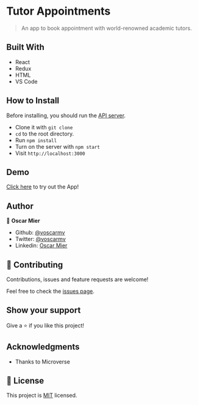 # Tutor Appointments

> An app to book appointment with world-renowned academic tutors.

## Built With

- React
- Redux
- HTML
- VS Code

## How to Install

Before installing, you should run the [API server](https://github.com/voscarmv/tutor_api).

- Clone it with `git clone` 
- `cd` to the root directory.
- Run `npm install`
- Turn on the server with `npm start`
- Visit `http://localhost:3000`

## Demo
[Click here]() to try out the App!

## Author

👤 **Oscar Mier**
- Github: [@voscarmv](https://github.com/voscarmv)
- Twitter: [@voscarmv](https://twitter.com/voscarmv)
- Linkedin: [Oscar Mier](https://www.linkedin.com/in/oscar-mier-072984196/) 

## 🤝 Contributing

Contributions, issues and feature requests are welcome!

Feel free to check the [issues page](../../issues/).

## Show your support

Give a ⭐️ if you like this project!

## Acknowledgments

- Thanks to Microverse

## 📝 License

This project is [MIT](./LICENSE) licensed.
